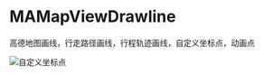 # MAMapViewDrawline
高德地图画线，行走路径画线，行程轨迹画线，自定义坐标点，动画点

![自定义坐标点](https://github.com/ws1227/MAMapViewDrawline/blob/master/map.png?raw=true)